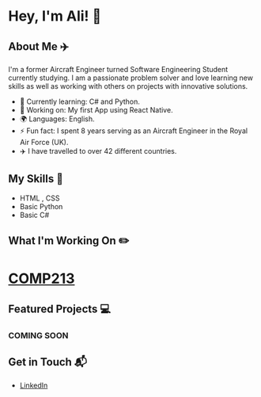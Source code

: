 # Hey, I'm Ali! 👋


## About Me ✈️

I'm a former Aircraft Engineer turned Software Engineering Student currently studying. 
I am a passionate problem solver and love learning new skills as well as working with others on projects with innovative solutions. 

- 🌱 Currently learning: C# and Python.
- 🔭 Working on: My first App using React Native.
- 🌍 Languages: English.
- ⚡ Fun fact: I spent 8 years serving as an Aircraft Engineer in the Royal Air Force (UK).
- ✈️ I have travelled to over 42 different countries.

## My Skills 🧠

- HTML , CSS
- Basic Python
- Basic C#

## What I'm Working On  ✏️

# [COMP213](https://alig023.github.io/COMP213/)


## Featured Projects 💻

### COMING SOON


## Get in Touch 📬

- [LinkedIn](https://www.linkedin.com/in/alastair-graham-023/)
